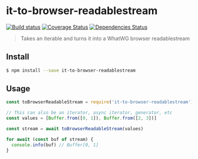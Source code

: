 # it-to-browser-readablestream

[![Build status](https://travis-ci.org/achingbrain/it.svg?branch=master)](https://travis-ci.org/achingbrain/it?branch=master) [![Coverage Status](https://coveralls.io/repos/github/achingbrain/it/badge.svg?branch=master)](https://coveralls.io/github/achingbrain/it?branch=master) [![Dependencies Status](https://david-dm.org/achingbrain/it/status.svg?path=packages/it-to-browser-readablestream)](https://david-dm.org/achingbrain/it?path=packages/it-to-browser-readablestream)

> Takes an iterable and turns it into a WhatWG browser readablestream

## Install

```sh
$ npm install --save it-to-browser-readablestream
```

## Usage

```javascript
const toBrowserReadableStream = require('it-to-browser-readablestream')

// This can also be an iterator, async iterator, generator, etc
const values = [Buffer.from([0, 1]), Buffer.from([2, 3])]

const stream = await toBrowserReadableStream(values)

for await (const buf of stream) {
  console.info(buf) // Buffer[0, 1]
}
```
